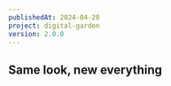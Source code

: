 ```yaml
---
publishedAt: 2024-04-20
project: digital-garden
version: 2.0.0
---
```


## Same look, new everything
